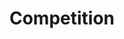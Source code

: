 ---
layout: competition
id: competition
nav: true
nav-order: 3
title: Compet&shy;ition
intro: Win your very own four-night stay in this vibrant Southeast Asian starlet, for you and your travel partner. You’ll fly with Qantas for a luxurious stay at the Villa Samadhi, a boutique hotel decked with colonial-era refinement. Housed in an old garrison in the heart of the beautiful Labrador Nature Reserve, you’ll stay in effortlessly-charming, historic digs with a stylish, contemporary flair. Set in a tropical oasis, you’re just a short hop from the buzzing heart of Singapore.
extra-intro: Whether you’re a foodie, culture seeker, or adventurer, you can craft your very own four-day adventure in this beguiling land. Enter below to be in with a chance to win!

title-sub: Make the itinerary a reality
enter-cta: Enter Now

competition-form:
  id: comp
  post-url: "#getFormUrl"
  expiry-date: 2050-01-01
  fields:
    - id: name
      type: text
      label: Name
      required: true
    - id: email
      type: email
      label: Email
      required: true
    - id: qualify
      type: radio
      label: Are you a UK resident and over the age of 18?
      required: true
      options:
        - id: qualify-true
          label: 'Yes'
          value: 'yes'
        - id: qualify-false
          label: 'No'
          value: 'no'
          invalid: true
    - id: opt-in
      type: radio
      label: Would you like to receive emails from our Qantas Airways?
      required: true
      options:
        - id: opt-in-true
          label: 'Yes'
          value: 'yes'
        - id: opt-in-false
          label: 'No'
          value: 'no'
  submit: Submit Entry
  terms: >
    By submitting your entry, you agree to the <a href="#" class="js-open-modal link--underlined" data-open-modal="competition-terms">terms and conditions</a> of this competition
---